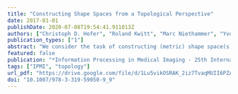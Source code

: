 ```yaml
---
title: "Constructing Shape Spaces from a Topological Perspective"
date: 2017-01-01
publishDate: 2020-07-08T19:54:41.911013Z
authors: ["Christoph D. Hofer", "Roland Kwitt", "Marc Niethammer", "Yvonne Höller", "Eugen Trinka", "Andreas Uhl"]
publication_types: ["1"]
abstract: "We consider the task of constructing (metric) shape space(s) from a topological perspective. In particular, we present a generic construction scheme and demonstrate how to apply this scheme when shape is interpreted as the differences that remain after factoring out translation, scaling and rotation. This is achieved by leveraging a recently proposed injective functional transform of 2D/3D (binary) objects, based on persistent homology. The resulting shape space is then equipped with a similarity measure that is (1) by design robust to noise and (2) fulfills all metric axioms. From a practical point of view, analyses of object shape can then be carried out directly on segmented objects obtained from some imaging modality without any preprocessing, such as alignment, smoothing, or landmark selection. We demonstrate the utility of the approach on the problem of distinguishing segmented hippocampi from normal controls vs. patients with Alzheimer’s disease in a challenging setup where volume changes are no longer discriminative."
featured: false
publication: "*Information Processing in Medical Imaging - 25th International Conference, IPMI 2017, Boone, NC, USA, June 25-30, 2017, Proceedings*"
tags: ["IPMI", "topology"]
url_pdf: "https://drive.google.com/file/d/1Lu5vikOSRAK_2iz7TvaqMUII6PZADTlF"
doi: "10.1007/978-3-319-59050-9_9"
---
```



